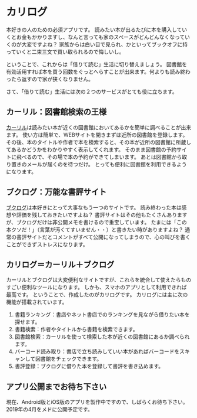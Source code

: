 # カリログ

本好きの人のための必須アプリです。
読みたい本が出るたびに本を購入していくとお金もかかりますし、なんと言っても家のスペースがどんどんなくなっていくのが大変ですよね？
家族からは白い目で見られ、かといってブックオフに持っていくと二束三文で買い取られるので悔しいし。

ということで、これからは「借りて読む」生活に切り替えましょう。
図書館を有効活用すれば本を買う回数をぐっとへらすことが出来ます。何よりも読み終わったら返すので家が狭くなりません。

さて、「借りて読む」生活には次の２つのサービスがとても役に立ちます。

## カーリル：図書館検索の王様

[カーリル](https://calil.jp/)は読みたい本が近くの図書館においてあるかを簡単に調べることが出来ます。
使い方は簡単で、WEBサイトを開きまずは近所の図書館を登録します。
その後、本のタイトルや作者で本を検索すると、その本が近所の図書館に所蔵してあるかどうかをわかりやすく表示してくれます。
そのまま図書館の予約サイトに飛べるので、その場で本の予約ができてしまいます。
あとは図書館から取り置きのメールが届くのを待つだけ。
とっても便利に図書館を利用できるようになります。

## ブクログ：万能な書評サイト

[ブクログ](https://booklog.jp/)は本好きにとって大事なもう一つのサイトです。
読み終わった本は感想や評価を残しておきたいですよね？
書評サイトはその他もたくさんありますが、ブクログだけは非公開メモを書けるので重宝しています。
たまには「この本クソだ！」（言葉が汚くてすいません・・）と書きたい時がありますよね？
通常の書評サイトだとコメントがすべて公開になってしまうので、心の叫びを書くことができずストレスになります。

## カリログ＝カーリル＋ブクログ

カーリルとブクログは大変便利なサイトですが、これらを統合して使えたらものすごい便利なツールになります。
しかも、スマホのアプリとして利用できれば最高です。
ということで、作成したのがカリログです。
カリログには主に次の機能が搭載されています。

1. 書籍ランキング：書店やネット書店でのランキングを見ながら借りたい本を探せます。
2. 書籍検索：作者やタイトルから書籍を検索できます。
3. 図書館検索：カーリルを使って検索した本が近くの図書館にあるか調べられます。
3. バーコード読み取り：書店で立ち読みしていい本があればバーコードをスキャンして図書館をチェックできます。
4. 書評登録：ブクログに借りた本を登録して書評を書き込めます。

## アプリ公開までお待ち下さい

現在、Android版とiOS版のアプリを製作中ですので、しばらくお待ち下さい。
2019年の4月をメドに公開予定です。
